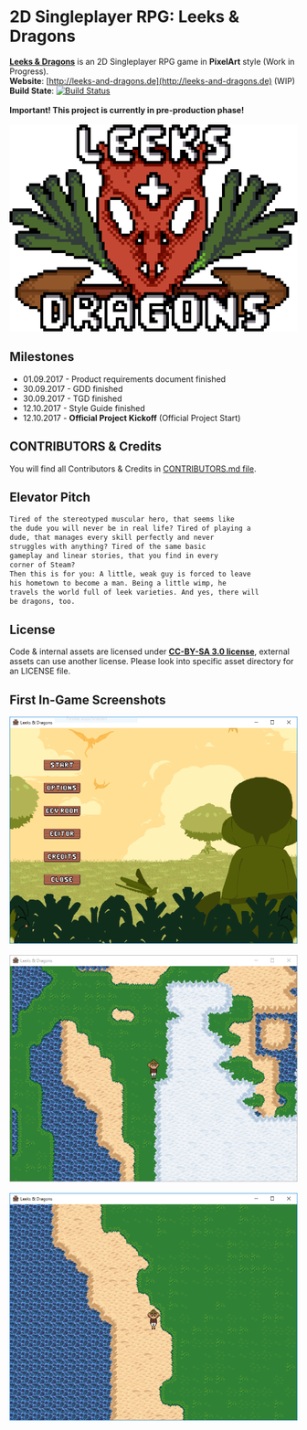# 2D Singleplayer RPG: Leeks & Dragons

**[Leeks & Dragons](http://leeks-and-dragons.de)** is an 2D Singleplayer RPG game in **PixelArt** style (Work in Progress).\
**Website**: [http://leeks-and-dragons.de](http://leeks-and-dragons.de) (WIP)\
**Build State**: [![Build Status](https://travis-ci.org/leeks-and-dragons/leeks-and-dragons.svg?branch=master)](https://travis-ci.org/leeks-and-dragons/leeks-and-dragons)\
\
**Important! This project is currently in pre-production phase!**\
\
![Logo](./data/logo/Logo.png)

## Milestones

  - 01.09.2017 - Product requirements document finished
  - 30.09.2017 - GDD finished
  - 30.09.2017 - TGD finished
  - 12.10.2017 - Style Guide finished
  - 12.10.2017 - **Official Project Kickoff** (Official Project Start)
  
## CONTRIBUTORS & Credits

You will find all Contributors & Credits in [CONTRIBUTORS.md file](https://github.com/leeks-and-dragons/leeks-and-dragons/blob/master/CONTRIBUTORS.md).

## Elevator Pitch

```text
Tired of the stereotyped muscular hero, that seems like
the dude you will never be in real life? Tired of playing a
dude, that manages every skill perfectly and never
struggles with anything? Tired of the same basic
gameplay and linear stories, that you find in every
corner of Steam?
Then this is for you: A little, weak guy is forced to leave
his hometown to become a man. Being a little wimp, he
travels the world full of leek varieties. And yes, there will
be dragons, too.
```

## License

Code & internal assets are licensed under **[CC-BY-SA 3.0 license](https://creativecommons.org/licenses/by-sa/3.0/)**, external assets can use another license. Please look into specific asset directory for an LICENSE file.

## First In-Game Screenshots

![Main Menu](./docs/images/screenshot_1.png)\
\
![In-Game Screenshot](./docs/images/screenshot_3.png)\
\
![In-Game Screenshot](./docs/images/screenshot_2.png)